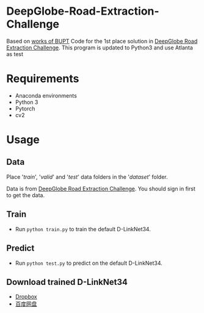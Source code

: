 
# DeepGlobe-Road-Extraction-Challenge

Based on [works of BUPT](https://github.com/zlkanata/DeepGlobe-Road-Extraction-Challenge)
Code for the 1st place solution in [DeepGlobe Road Extraction Challenge](https://competitions.codalab.org/competitions/18467).
This program is updated to Python3 and use Atlanta as test

# Requirements

- Anaconda environments
- Python 3
- Pytorch
- cv2

# Usage

## Data

Place '*train*', '*valid*' and '*test*' data folders in the '*dataset*' folder.

Data is from [DeepGlobe Road Extraction Challenge](https://competitions.codalab.org/competitions/18467#participate-get_starting_kit). You should sign in first to get the data.

## Train

- Run `python train.py` to train the default D-LinkNet34.

## Predict

- Run `python test.py` to predict on the default D-LinkNet34.

## Download trained D-LinkNet34

- [Dropbox](https://www.dropbox.com/sh/h62vr320eiy57tt/AAB5Tm43-efmtYzW_GFyUCfma?dl=0)
- [百度网盘](https://pan.baidu.com/s/1wqyOEkw5o0bzbuj7gBMesQ)
